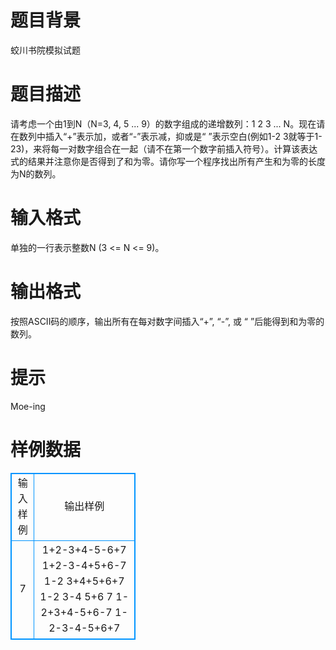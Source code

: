 # 

 
 # 题目背景 
蛟川书院模拟试题 

 
 # 题目描述 
请考虑一个由1到N（N=3,&nbsp;4,&nbsp;5&nbsp;...&nbsp;9）的数字组成的递增数列：1&nbsp;2&nbsp;3&nbsp;...&nbsp;N。现在请在数列中插入“+”表示加，或者“-”表示减，抑或是“&nbsp;”表示空白(例如1-2&nbsp;3就等于1-23)，来将每一对数字组合在一起（请不在第一个数字前插入符号）。计算该表达式的结果并注意你是否得到了和为零。请你写一个程序找出所有产生和为零的长度为N的数列。&nbsp; 

 
 # 输入格式 
单独的一行表示整数N&nbsp;(3&nbsp;&lt;=&nbsp;N&nbsp;&lt;=&nbsp;9)。&nbsp; 

 
 # 输出格式 
按照ASCII码的顺序，输出所有在每对数字间插入“+”,&nbsp;“-”,&nbsp;或&nbsp;“&nbsp;”后能得到和为零的数列。&nbsp; 

 
 # 提示 
Moe-ing 
# 样例数据
<style>
        table,table tr th, table tr td { border:1px solid #0094ff; }
        table { width: 200px; min-height: 25px; line-height: 25px; text-align: center; border-collapse: collapse;}   
    </style>
<table>
	<tr>
		<td>输入样例</td>
		<td>输出样例</td>
	</tr>
<tr><td>7</td><td>1+2-3+4-5-6+7
1+2-3-4+5+6-7
1-2 3+4+5+6+7
1-2 3-4 5+6 7
1-2+3+4-5+6-7
1-2-3-4-5+6+7
</td></tr></table>
